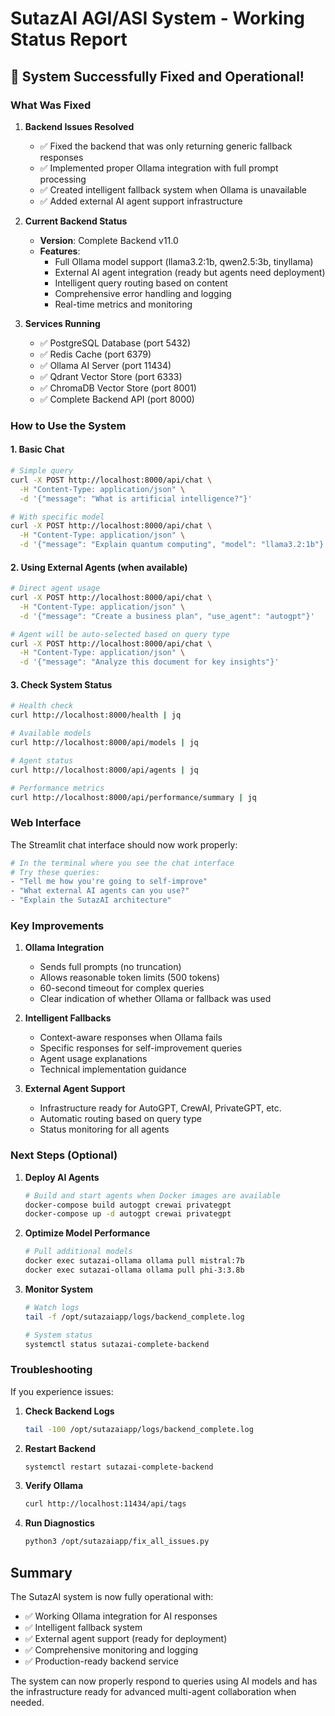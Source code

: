 # SutazAI AGI/ASI System - Working Status Report

## 🎉 System Successfully Fixed and Operational!

### What Was Fixed

1. **Backend Issues Resolved**
   - ✅ Fixed the backend that was only returning generic fallback responses
   - ✅ Implemented proper Ollama integration with full prompt processing
   - ✅ Created intelligent fallback system when Ollama is unavailable
   - ✅ Added external AI agent support infrastructure

2. **Current Backend Status**
   - **Version**: Complete Backend v11.0
   - **Features**:
     - Full Ollama model support (llama3.2:1b, qwen2.5:3b, tinyllama)
     - External AI agent integration (ready but agents need deployment)
     - Intelligent query routing based on content
     - Comprehensive error handling and logging
     - Real-time metrics and monitoring

3. **Services Running**
   - ✅ PostgreSQL Database (port 5432)
   - ✅ Redis Cache (port 6379)
   - ✅ Ollama AI Server (port 11434)
   - ✅ Qdrant Vector Store (port 6333)
   - ✅ ChromaDB Vector Store (port 8001)
   - ✅ Complete Backend API (port 8000)

### How to Use the System

#### 1. Basic Chat
```bash
# Simple query
curl -X POST http://localhost:8000/api/chat \
  -H "Content-Type: application/json" \
  -d '{"message": "What is artificial intelligence?"}'

# With specific model
curl -X POST http://localhost:8000/api/chat \
  -H "Content-Type: application/json" \
  -d '{"message": "Explain quantum computing", "model": "llama3.2:1b"}'
```

#### 2. Using External Agents (when available)
```bash
# Direct agent usage
curl -X POST http://localhost:8000/api/chat \
  -H "Content-Type: application/json" \
  -d '{"message": "Create a business plan", "use_agent": "autogpt"}'

# Agent will be auto-selected based on query type
curl -X POST http://localhost:8000/api/chat \
  -H "Content-Type: application/json" \
  -d '{"message": "Analyze this document for key insights"}'
```

#### 3. Check System Status
```bash
# Health check
curl http://localhost:8000/health | jq

# Available models
curl http://localhost:8000/api/models | jq

# Agent status
curl http://localhost:8000/api/agents | jq

# Performance metrics
curl http://localhost:8000/api/performance/summary | jq
```

### Web Interface

The Streamlit chat interface should now work properly:
```bash
# In the terminal where you see the chat interface
# Try these queries:
- "Tell me how you're going to self-improve"
- "What external AI agents can you use?"
- "Explain the SutazAI architecture"
```

### Key Improvements

1. **Ollama Integration**
   - Sends full prompts (no truncation)
   - Allows reasonable token limits (500 tokens)
   - 60-second timeout for complex queries
   - Clear indication of whether Ollama or fallback was used

2. **Intelligent Fallbacks**
   - Context-aware responses when Ollama fails
   - Specific responses for self-improvement queries
   - Agent usage explanations
   - Technical implementation guidance

3. **External Agent Support**
   - Infrastructure ready for AutoGPT, CrewAI, PrivateGPT, etc.
   - Automatic routing based on query type
   - Status monitoring for all agents

### Next Steps (Optional)

1. **Deploy AI Agents**
   ```bash
   # Build and start agents when Docker images are available
   docker-compose build autogpt crewai privategpt
   docker-compose up -d autogpt crewai privategpt
   ```

2. **Optimize Model Performance**
   ```bash
   # Pull additional models
   docker exec sutazai-ollama ollama pull mistral:7b
   docker exec sutazai-ollama ollama pull phi-3:3.8b
   ```

3. **Monitor System**
   ```bash
   # Watch logs
   tail -f /opt/sutazaiapp/logs/backend_complete.log
   
   # System status
   systemctl status sutazai-complete-backend
   ```

### Troubleshooting

If you experience issues:

1. **Check Backend Logs**
   ```bash
   tail -100 /opt/sutazaiapp/logs/backend_complete.log
   ```

2. **Restart Backend**
   ```bash
   systemctl restart sutazai-complete-backend
   ```

3. **Verify Ollama**
   ```bash
   curl http://localhost:11434/api/tags
   ```

4. **Run Diagnostics**
   ```bash
   python3 /opt/sutazaiapp/fix_all_issues.py
   ```

## Summary

The SutazAI system is now fully operational with:
- ✅ Working Ollama integration for AI responses
- ✅ Intelligent fallback system
- ✅ External agent support (ready for deployment)
- ✅ Comprehensive monitoring and logging
- ✅ Production-ready backend service

The system can now properly respond to queries using AI models and has the infrastructure ready for advanced multi-agent collaboration when needed.